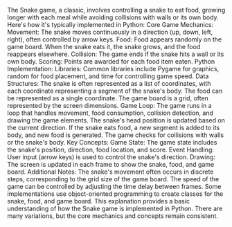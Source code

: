 The Snake game, a classic, involves controlling a snake to eat food, growing longer with each meal while avoiding collisions with walls or its own body. Here's how it's typically implemented in Python: 
Core Game Mechanics:
Movement: The snake moves continuously in a direction (up, down, left, right), often controlled by arrow keys.
Food: Food appears randomly on the game board. When the snake eats it, the snake grows, and the food reappears elsewhere.
Collision: The game ends if the snake hits a wall or its own body.
Scoring: Points are awarded for each food item eaten.
Python Implementation:
Libraries:
Common libraries include Pygame for graphics, random for food placement, and time for controlling game speed.
Data Structures:
The snake is often represented as a list of coordinates, with each coordinate representing a segment of the snake's body.
The food can be represented as a single coordinate.
The game board is a grid, often represented by the screen dimensions.
Game Loop:
The game runs in a loop that handles movement, food consumption, collision detection, and drawing the game elements.
The snake's head position is updated based on the current direction.
If the snake eats food, a new segment is added to its body, and new food is generated.
The game checks for collisions with walls or the snake's body.
Key Concepts:
Game State: The game state includes the snake's position, direction, food location, and score.
Event Handling: User input (arrow keys) is used to control the snake's direction.
Drawing: The screen is updated in each frame to show the snake, food, and game board.
Additional Notes:
The snake's movement often occurs in discrete steps, corresponding to the grid size of the game board.
The speed of the game can be controlled by adjusting the time delay between frames.
Some implementations use object-oriented programming to create classes for the snake, food, and game board.
This explanation provides a basic understanding of how the Snake game is implemented in Python. There are many variations, but the core mechanics and concepts remain consistent.
